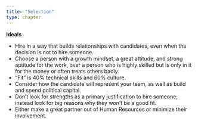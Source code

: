 ```yaml
---
title: "Selection"
type: chapter
---
```

**Ideals**

  - Hire in a way that builds relationships with candidates, even when the decision is not to hire someone.
  - Choose a person with a growth mindset, a great attitude, and strong aptitude for the work, over a person who is highly skilled but is only in it for the money or often treats others badly.
  - “Fit” is 40% technical skills and 60% culture.
  - Consider how the candidate will represent your team, as well as build and spend political capital.
  - Don’t look for strengths as a primary justification to hire someone; instead look for big reasons why they won’t be a good fit.
  - Either make a great partner out of Human Resources or minimize their involvement.
